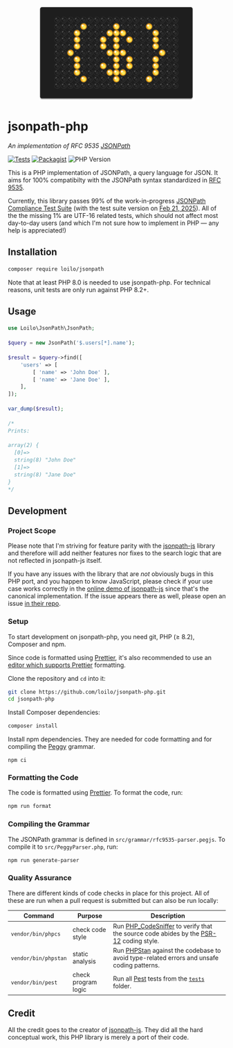 <div align="center">
	<img src="jsonpath.png" width="360" height="216" alt="The jsonpath-php logo: an LED matrix panel displaying the characters &quot;{ $ }&quot; as glowing yellow dots">
<br>

</div>

# jsonpath-php

_An implementation of RFC 9535 [JSONPath](http://goessner.net/articles/JsonPath/)_

[![Tests](https://badgen.net/github/checks/loilo/jsonpath-php/main)](https://github.com/loilo/jsonpath-php/actions/workflows/test.yml)
[![Packagist](https://badgen.net/packagist/v/loilo/jsonpath)](https://packagist.org/packages/loilo/jsonpath)
![PHP Version](https://badgen.net/packagist/php/loilo/jsonpath)

This is a PHP implementation of JSONPath, a query language for JSON. It aims for 100% compatibilty with the JSONPath syntax standardized in [RFC 9535](https://datatracker.ietf.org/doc/rfc9535/).

Currently, this library passes 99% of the work-in-progress [JSONPath Compliance Test Suite](https://github.com/jsonpath-standard/jsonpath-compliance-test-suite) (with the test suite version on [Feb 21, 2025](https://github.com/jsonpath-standard/jsonpath-compliance-test-suite/tree/9cf4a7517828d4f18557959682a4767de4735f94)). All of the the missing 1% are UTF-16 related tests, which should not affect most day-to-day users (and which I'm not sure how to implement in PHP — any help is appreciated!)

## Installation

```sh
composer require loilo/jsonpath
```

Note that at least PHP 8.0 is needed to use jsonpath-php. For technical reasons, unit tests are only run against PHP 8.2+.

## Usage

```php
use Loilo\JsonPath\JsonPath;

$query = new JsonPath('$.users[*].name');

$result = $query->find([
	'users' => [
		[ 'name' => 'John Doe' ],
		[ 'name' => 'Jane Doe' ],
	],
]);

var_dump($result);

/*
Prints:

array(2) {
  [0]=>
  string(8) "John Doe"
  [1]=>
  string(8) "Jane Doe"
}
*/
```

## Development

### Project Scope

Please note that I'm striving for feature parity with the [jsonpath-js](https://github.com/ashphy/jsonpath-js) library and therefore will add neither features nor fixes to the search logic that are not reflected in jsonpath-js itself.

If you have any issues with the library that are _not_ obviously bugs in this PHP port, and you happen to know JavaScript, please check if your use case works correctly in the [online demo of jsonpath-js](https://jsonpath.com/) since that's the canonical implementation. If the issue appears there as well, please open an issue [in their repo](https://github.com/ashphy/jsonpath-js).

### Setup

To start development on jsonpath-php, you need git, PHP (≥ 8.2), Composer and npm.

Since code is formatted using [Prettier](https://prettier.io/), it's also recommended to use an [editor which supports Prettier](https://prettier.io/docs/en/editors.html) formatting.

Clone the repository and `cd` into it:

```sh
git clone https://github.com/loilo/jsonpath-php.git
cd jsonpath-php
```

Install Composer dependencies:

```sh
composer install
```

Install npm dependencies. They are needed for code formatting and for compiling the [Peggy](https://peggyjs.org/) grammar.

```
npm ci
```

### Formatting the Code

The code is formatted using [Prettier](https://prettier.io/). To format the code, run:

```sh
npm run format
```

### Compiling the Grammar

The JSONPath grammar is defined in `src/grammar/rfc9535-parser.pegjs`. To compile it to `src/PeggyParser.php`, run:

```sh
npm run generate-parser
```

### Quality Assurance

There are different kinds of code checks in place for this project. All of these are run when a pull request is submitted but can also be run locally:

<!-- prettier-ignore -->
Command | Purpose | Description
-|-|-
`vendor/bin/phpcs` | check code style | Run [PHP_CodeSniffer](https://github.com/squizlabs/PHP_CodeSniffer) to verify that the source code abides by the [PSR-12](https://www.php-fig.org/psr/psr-12/) coding style.
`vendor/bin/phpstan` | static analysis | Run [PHPStan](https://phpstan.org/) against the codebase to avoid type-related errors and unsafe coding patterns.
`vendor/bin/pest` | check program logic | Run all [Pest](https://pestphp.com/) tests from the [`tests`](tests/) folder.

## Credit

All the credit goes to the creator of [jsonpath-js](https://github.com/ashphy/jsonpath-js). They did all the hard conceptual work, this PHP library is merely a port of their code.

